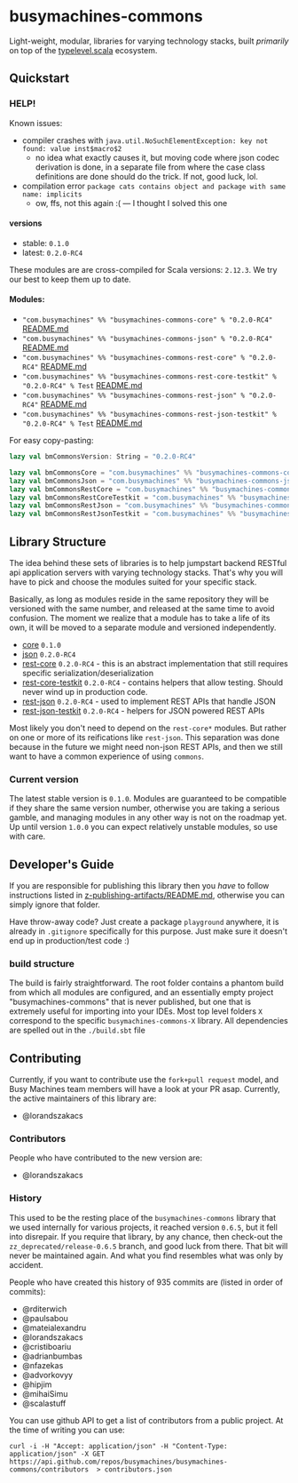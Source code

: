 # busymachines-commons

Light-weight, modular, libraries for varying technology stacks, built _primarily_ on top of the [typelevel.scala](https://github.com/typelevel) ecosystem.

## Quickstart

### HELP!

Known issues:
* compiler crashes with `java.util.NoSuchElementException: key not found: value inst$macro$2`
  * no idea what exactly causes it, but moving code where json codec derivation is done, in a separate file from where the case class definitions are done should do the trick. If not, good luck, lol.
* compilation error `package cats contains object and package with same name: implicits`
  * ow, ffs, not this again :( — I thought I solved this one

#### versions
* stable: `0.1.0`
* latest: `0.2.0-RC4`

These modules are are cross-compiled for Scala versions: `2.12.3`. We try our best to keep them up to date.

#### Modules:
* `"com.busymachines" %% "busymachines-commons-core" % "0.2.0-RC4"` [README.md](/core)
* `"com.busymachines" %% "busymachines-commons-json" % "0.2.0-RC4"` [README.md](/json)
* `"com.busymachines" %% "busymachines-commons-rest-core" % "0.2.0-RC4"` [README.md](/rest-core)
* `"com.busymachines" %% "busymachines-commons-rest-core-testkit" % "0.2.0-RC4" % Test` [README.md](/rest-core-testkit)
* `"com.busymachines" %% "busymachines-commons-rest-json" % "0.2.0-RC4"` [README.md](/rest-json)
* `"com.busymachines" %% "busymachines-commons-rest-json-testkit" % "0.2.0-RC4" % Test` [README.md](/rest-json-testkit)

For easy copy-pasting:
```scala
lazy val bmCommonsVersion: String = "0.2.0-RC4"

lazy val bmCommonsCore = "com.busymachines" %% "busymachines-commons-core" % bmCommonsVersion
lazy val bmCommonsJson = "com.busymachines" %% "busymachines-commons-json" % bmCommonsVersion
lazy val bmCommonsRestCore = "com.busymachines" %% "busymachines-commons-rest-core" % bmCommonsVersion
lazy val bmCommonsRestCoreTestkit = "com.busymachines" %% "busymachines-commons-rest-core-testkit" % bmCommonsVersion % Test
lazy val bmCommonsRestJson = "com.busymachines" %% "busymachines-commons-rest-json" % bmCommonsVersion
lazy val bmCommonsRestJsonTestkit = "com.busymachines" %% "busymachines-commons-rest-json-testkit" % bmCommonsVersion % Test
```

## Library Structure

The idea behind these sets of libraries is to help jumpstart backend RESTful api application servers with varying technology stacks. That's why you will have to pick and choose the modules suited for your specific stack.

Basically, as long as modules reside in the same repository they will be versioned with the same number, and released at the same time to avoid confusion. The moment we realize that a module has to take a life of its own, it will be moved to a separate module and versioned independently.

* [core](/core) `0.1.0`
* [json](/json) `0.2.0-RC4`
* [rest-core](/rest-core) `0.2.0-RC4` - this is an abstract implementation that still requires specific serialization/deserialization
* [rest-core-testkit](/rest-core-testkit) `0.2.0-RC4` - contains helpers that allow testing. Should never wind up in production code.
* [rest-json](/rest-core) `0.2.0-RC4` - used to implement REST APIs that handle JSON
* [rest-json-testkit](/rest-json-testkit) `0.2.0-RC4` - helpers for JSON powered REST APIs

Most likely you don't need to depend on the `rest-core*` modules. But rather on one or more of its reifications like `rest-json`. This separation was done because in the future we might need non-json REST APIs, and then we still want to have a common experience of using `commons`.

### Current version

The latest stable version is `0.1.0`. Modules are guaranteed to be compatible if they share the same version number, otherwise you are taking a serious gamble, and managing modules in any other way is not on the roadmap yet. Up until version `1.0.0` you can expect relatively unstable modules, so use with care.

## Developer's Guide

If you are responsible for publishing this library then you _have_ to follow instructions listed in [z-publishing-artifacts/README.md](z-publishing-artifacts/README.md), otherwise you can simply ignore that folder.

Have throw-away code? Just create a package `playground` anywhere, it is already in `.gitignore` specifically for this purpose. Just make sure it doesn't end up in production/test code :)

### build structure
The build is fairly straightforward. The root folder contains a phantom build from which all modules are configured, and an essentially empty project "busymachines-commons" that is never published, but one that is extremely useful for importing into your IDEs. Most top level folders `X` correspond to the specific `busymachines-commons-X` library. All dependencies are spelled out in the `./build.sbt` file

## Contributing

Currently, if you want to contribute use the `fork+pull request` model, and Busy Machines team members will have a look at your PR asap. Currently, the active maintainers of this library are:
* @lorandszakacs

### Contributors

People who have contributed to the new version are:
* @lorandszakacs

### History

This used to be the resting place of the `busymachines-commons` library that we used internally for various projects, it reached version `0.6.5`, but it fell into disrepair. If you require that library, by any chance, then check-out the `zz_deprecated/release-0.6.5` branch, and good luck from there. That bit will never be maintained again. And what you find resembles what was only by accident.

People who have created this history of 935 commits are (listed in order of commits):
* @rditerwich
* @paulsabou
* @mateialexandru
* @lorandszakacs
* @cristiboariu
* @adrianbumbas
* @nfazekas
* @advorkovyy
* @hipjim
* @mihaiSimu
* @scalastuff

You can use github API to get a list of contributors from a public project. At the time of writing you can use:
```
curl -i -H "Accept: application/json" -H "Content-Type: application/json" -X GET https://api.github.com/repos/busymachines/busymachines-commons/contributors  > contributors.json
```
